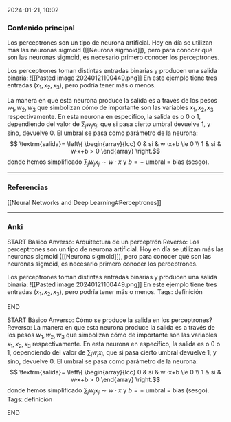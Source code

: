2024-01-21, 10:02
### Contenido principal

Los perceptrones son un tipo de neurona artificial. Hoy en día se utilizan más las neuronas sigmoid ([[Neurona sigmoid]]), pero para conocer qué son las neuronas sigmoid, es necesario primero conocer los perceptrones. 

Los perceptrones toman distintas entradas binarias y producen una salida binaria:
![[Pasted image 20240121100449.png]]
En este ejemplo tiene tres entradas ($x_1, x_2, x_3$), pero podría tener más o menos.

La manera en que esta neurona produce la salida es a través de los pesos $w_1, w_2, w_3$ que simbolizan cómo de importante son las variables $x_1, x_2, x_3$ respectivamente. En esta neurona en específico, la salida es o $0$ o $1$, dependiendo del valor de $\sum_j w_j x_j$, que si pasa cierto umbral devuelve $1$, y sino, devuelve $0$. El umbral se pasa como parámetro de la neurona:
$$
\textrm{salida}= \left\{ \begin{array}{lcc} 0 & si & w ·x+b \le 0 \\  1 & si & w·x+b > 0 \end{array} \right.$$
donde hemos simplificado $\sum_j w_j x_j \sim w · x$ y $b = -$ umbral $=$ bias (sesgo).


--- 
### Referencias

[[Neural Networks and Deep Learning#Perceptrones]]

---
### Anki

START
Básico
Anverso: Arquitectura de un perceptrón
Reverso: Los perceptrones son un tipo de neurona artificial. Hoy en día se utilizan más las neuronas sigmoid ([[Neurona sigmoid]]), pero para conocer qué son las neuronas sigmoid, es necesario primero conocer los perceptrones. 

Los perceptrones toman distintas entradas binarias y producen una salida binaria:
![[Pasted image 20240121100449.png]]
En este ejemplo tiene tres entradas ($x_1, x_2, x_3$), pero podría tener más o menos.
Tags: definición
<!--ID: 1705919553324-->
END

START
Básico
Anverso: Cómo se produce la salida en los perceptrones?
Reverso: La manera en que esta neurona produce la salida es a través de los pesos $w_1, w_2, w_3$ que simbolizan cómo de importante son las variables $x_1, x_2, x_3$ respectivamente. En esta neurona en específico, la salida es o $0$ o $1$, dependiendo del valor de $\sum_j w_j x_j$, que si pasa cierto umbral devuelve $1$, y sino, devuelve $0$. El umbral se pasa como parámetro de la neurona:
$$
\textrm{salida}= \left\{ \begin{array}{lcc} 0 & si & w ·x+b \le 0 \\  1 & si & w·x+b > 0 \end{array} \right.$$
donde hemos simplificado $\sum_j w_j x_j \sim w · x$ y $b = -$ umbral $=$ bias (sesgo).
Tags: definición
<!--ID: 1705919553327-->
END
